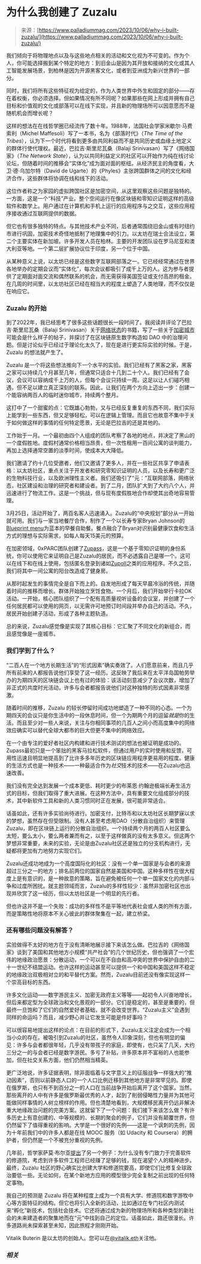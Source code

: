 <!--yml

category: 未分类

date: 2024-05-27 14:47:14

-->

# 为什么我创建了 Zuzalu

> 来源：[https://www.palladiummag.com/2023/10/06/why-i-built-zuzalu/](https://www.palladiummag.com/2023/10/06/why-i-built-zuzalu/)

我们倾向于将物理地点以及与这些地点相关的活动和文化视为不可变的。作为个人，你可能选择搬到某个特定的地方：到旧金山是因为其开放和接纳的文化或其人工智能发展场景，到柏林是因为开源黑客文化，或者到亚洲成为新兴世界的一部分。

同时，我们将所有这些特征视为给定的，作为人类世界中外生和固定的部分——存在着权衡，你必须选择。但如果情况有所不同呢？如果那些在网上形成并拥有自己目标和价值观的文化或部落可以在线下实现，并且新的物理场所可以因意愿而不是随机机会而增长呢？

这样的想法在在线哲学圈已经流传了数十年。1988年，法国社会学家米歇尔·马费索利（Michel Maffesoli）写了一本书，名为《部落时代》（*The Time of the Tribes*），认为下一个时代将看到更多由共同利益而不是共同历史或血缘土地定义的群体行使代理权。最近，巴拉吉·斯里尼瓦桑（Balaji Srinivasan）写了《网络国家》（*The Network State*），认为以共同利益定义的社区可以开始作为纯在线讨论论坛，但随着时间的推移会“实体化”成为面对面的枢纽。从经济民主的角度看，大卫·德·乌加尔特（David de Ugarte）的《Phyles》主张跨国群体之间的文化和经济合作，这些群体将协调在线和线下的活动。

这位作者称之为家园的虚拟跨国社区是加密空间，从这里观察这些问题是独特的。一方面，这是一个“科技”产业。整个空间运行在像区块链和零知识证明这样的高级软件和数学上。用户通过在计算机和手机上运行的应用程序与之交互，这些应用程序接收通过互联网提供的数据。

但它也有很多独特的特点。与其他技术产业不同，后者通常围绕旧金山或有时纽约市进行巩固，加密技术奇怪地抵制了地理集中的引力。以太坊在瑞士合法设立，第二个主要实体在新加坡。许多开发人员在柏林。主要的开发团队设在罗马尼亚和澳大利亚等地。一个第二层扩展协议位于印度，另一个位于中国。

从某种意义上说，以太坊已经是这些数字互联网部落之一。它已经经常通过在世界各地举办的定期会议而“实体化”，每次会议都吸引了成千上万的人。这为参与者提供了定期面对面交流和偶然联系的机会，而无需获得美国签证或支付高昂的租金。在几周的时间里，以太坊社区已经在相当大的程度上塑造了人类地理，而不仅仅是在响应它。

### **Zuzalu 的开始**

到了2022年，我已经思考了很多这些话题很长一段时间了。我阅读并评论了巴拉吉·斯里尼瓦桑（Balaji Srinivasan）关于[网络状态](https://vitalik.ca/general/2022/07/13/networkstates.html)的书籍，写了一些关于[加密城市](https://vitalik.ca/general/2021/10/31/cities.html)可能会是什么样子的帖子，并探讨了在区块链原生数字构造如 DAO 中的治理问题。但是讨论似乎已经过于理论化太久了，现在是进行更实际实验的时候。于是，Zuzalu 的想法就产生了。

Zuzalu 是一个将这些想法推向下一个水平的实验。我们已经有了黑客之家，黑客之家可以持续几个月甚至几年，但通常只适合十几到二十个人。我们已经有了会议，会议可以容纳成千上万的人，但每个会议只持续一周。这足以让人们碰巧相遇，但不足以建立真正深刻的联系。因此，让我们在两个方向上迈出一步：创建一个能容纳两百人的临时迷你城市，持续两个整月。

这打中了一个甜蜜的点：它既雄心勃勃，又与已经反复重复的东西不同，我们实际上能学到一些东西，但又足够轻松，可以在逻辑上管理。而且它也故意不集中于关于如何做这样的事情的任何特定愿景，无论是巴拉吉的还是其他的。

工作始于一月。一个最初由四个人组成的团队考察了各地的地点，并决定了黑山的一个度假胜地。度假村通常价格相当昂贵，但一次性租用一百间公寓的谈判能力，再加上选择通常空置的淡季时间，使成本大大降低。

我们邀请了约十几位受邀者，他们又邀请了更多人，并在一些社区共享了申请表格：以太坊社区，重点关注于开发者和研究零知识证明的人员，以及长寿和更广泛的生物科技行业，以及欧洲理性主义者。我们还吸引了“元：”互联网部落，网络状态，社区建设和治理的研究者和建设者。到了二月，团队扩大到了大约八个人，并迅速进行了物流工作。这是一个挑战，但与现有度假胜地合作却使其出奇地容易管理。

3月25日，活动开始了，两百名客人迅速涌入。Zuzalu的“中央规划”部分从一开始就可用。我们与一家当地餐厅合作，制作了一个以长寿专家Bryan Johnson的[Blueprint menu](https://blueprint.bryanjohnson.co/)为蓝本的早餐自助餐。餐点融合了Bryan对识别最健康饮食和生活方式的理想与实际需求，如每人每天15美元的预算。

在加密领域，0xPARC团队创建了[Zupass](https://zupass.org/)，这是一个基于零知识证明的身份系统，你可以使用它来证明自己是Zuzalu的居民，而不必透露自己是哪一个。这可以在线下和在线上使用，包括匿名登录到诸如[Zupoll](https://zupoll.org/)之类的应用程序。不久之后，我们将其中一间公寓的阳台改造成了健身房。

从那时起发生的事情完全是自下而上的。自发地形成了每天早晨冷浴的传统，并随着时间的推移而增长。群体开始独立烹饪食物。一个月后，我们开始举行卡拉OK活动。一开始，核心团队组织了一个配有高质量视听设备的会议室，并创建了一个任何居民都可以使用的网页，以无需许可地预订时间段并举办自己的活动。不久，居民开始创建子活动，形成了各种主题轨道。

总的来说，Zuzalu感觉像是实现了其核心目标：它汇聚了不同文化的新组合，而且感觉像是一座城市。

### **我们学到了什么？**

“二百人在一个地方长期生活”的“形式因素”确实奏效了。人们愿意前来，而且几乎所有前来的人都报告说他们享受了这一经历。这反映了我后来在太平洋岛国帕劳举办的为期四天的区块链会议上也有过的体验：该活动刻意减少了会议次数，增加了非正式的共度时光活动，许多与会者都报告说他们对这种独特的形式因素非常感激。

随着时间的推移，Zuzalu 的较长停留时间成功地塑造了一种不同的心态。一个为期四天的会议只是你生活中的一段休息时间，但一个为期两个月的逗留*就是*你的生活。而且至少对一些人来说，关注与你相同事项的几百人之间小而高度集中的网络效应确实可以替代全球大都市的巨大但更不集中的网络效应。

在一个由专注的爱好者社区内构建和进行技术测试的想法也被证明是成功的。Zupass最初只是一个笨拙的黑客马拉松软件，但通过用户的实时使用和反馈，可用性迅速且明显地提高到了比许多多年历史的区块链应用程序更易用的程度。健康的生活方式也是一种技术——一种最适合作为*社交*技术的技术——在Zuzalu也迅速改善。

我们没有完全达到发展一个成本更低、耗时更少的布莱恩·约翰逊极端长寿生活方式的目标，但我们取得了重大进展。在这种方法中，具有重要文化组成部分的技术，其中新软件工具和新的人类习惯同时正在发展，很可能非常适合。

话虽如此，还有许多实验尚待进行。加密支付，比特币和以太坊社区长期梦寐以求的梦想，虽然存在但受限制。没有人甚至考虑用DAO（分散自治组织）来管理Zuzalu，即在区块链上运行的分散自治组织。一个持续两个月的两百人社区要么太短，要么太小，要么两者兼而有之，以至于这样做真的没有太多意义。但这两个梦想非常重要，未来的实验，无论是由Zuzalu社区还是独立的分支机构进行，无疑都将更加有力地努力实现它们。

Zuzalu还成功地成为一个高度国际化的社区：没有一个单一国家是与会者的来源超过三分之一的地方；排名前两位的国家自然是美国和中国。这种多样性在很大程度上是有意识的，是一种故意的策略，旨在避免被任何一个单一国家文化的内部斗争和过度所困扰。就主题领域而言，Zuzalu的多样性较少：虽然非加密社区也出现并欣赏了这一经历，但以太坊社区是一个明显的先行者。

但也许这并不是一个失败：成功的多样性不是平等地代表社会或人类的所有方面，而是策略性地将原本不关心彼此的群体聚集在一起，建立桥梁。

### **还有哪些问题没有解答？**

实验做得不太好的地方在于没有清晰地展示接下来该怎么做。巴拉吉的《网络国家》谈到了美国和其他地方小规模“共产社会”的几个世纪历史，但也强调了一个宏伟的地缘政治愿景：分散运动，一个可以在不自由和高冲突的世界中保护自由的二十一世纪不结盟运动。也许这样的运动甚至可以提供一个和中国和美国这样不稳定的地缘政治双极相对立的和平替代方案。然而，Zuzalu目前还没有像实现这样一个崇高目标的东西。

许多文化运动——数字游民主义、加密无政府主义等等——起初令人兴奋地增长，但后来都定型为全球政治和文化景观的一部分。它们是稳定的，甚至是重要的，但最终一旦饱和了它们的自然爱好者基础，就不会改变世界。“Zuzalu主义”会遇到同样的命运吗？而且，减少野心并让它发生可能是件好事吗？

可以很容易地提出这样的论点：在目前的形式下，Zuzalu主义注定会成为一个相当小众的存在。被吸引到Zuzalu的社区，虽然令人印象深刻，但也有明显的偏见：许多与会者都很年轻，几乎没有带孩子的家庭，即使有，也只呆了几天，大约三分之一的与会者已经是数字游民。多亏了补贴，许多原本并不富裕的人也能参加，但在社交关系方面，他们仍然相当精英。

更广泛地说，许多证据表明，除非面临着与文字意义上的征服战争一样强大的“推动因素”，否则以前静态人口的一个人口比例迁移到其他地方是非常罕见的。即使在俄罗斯，也只有不到百分之一的人口在当前战争开始后离开了这个国家。当然，那些离开的人中有许多是俄罗斯最优秀的人才，起到了削弱侵略性力量并为其他可能做同样事情的人树立榜样的作用。但也清楚地看到，大规模移民离开仍远非解决重大地缘政治问题的完美方案。这就留下了一个问题：我们接下来该怎么做？有许多历史上有意创建的、中等规模的、长期的聚会的例子，它们并没有颠覆世界，但仍然留下了值得重视的影响。大学是一个很好的先例——这是一个讽刺的先例，因为十年前我们中的许多人都是在线 MOOC 服务（如 Udacity 和 Coursera）的拥护者，但仍然是一个不被充分重视的先例。

几年前，哲学家萨莫·布尔亚[提出](https://twitter.com/SamoBurja/status/1319036881569566725)了另一个例子：为什么没有专门致力于完善软件的修道院，考虑到许多软件工程师已经赚了足够的钱，现在渴望个人的精神进步。最终，Zuzalu 社区的野心确实比创建大学和修道院要高，即使它们比修复全球政治要低一些。无论如何，在某个新地方应用的模型很少完全复制之前出现的任何特定事物。

我自己的预测是 Zuzalu 将在某种程度上成为一个具有大学、修道院和数字游牧中心等方面特征的结构。但它也将引入全新的活动，比如通过在专门社区内测试来“孵化”新技术，包括社会技术。它还将通过成为新的物理场所和各种类型的新社会的未来建造者的聚集地而在“元”中找到自己的定位。话虽如此，路还很漫长。许多道路尚未探索甚至未知，因此旅程才刚刚开始。

Vitalik Buterin 是以太坊的创始人。您可以在[@vitalik.eth](https://twitter.com/VitalikButerin)关注他。

### *相关*
